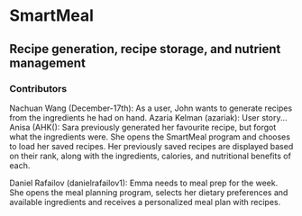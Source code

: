 # SmartMeal
## Recipe generation, recipe storage, and nutrient management 


### Contributors

Nachuan Wang (December-17th): As a user, John wants to generate recipes from the ingredients he had on hand.
Azaria Kelman (azariak): User story...
Anisa (AHK(): Sara previously generated her favourite recipe, but
forgot what the ingredients were. She opens the SmartMeal program and 
chooses to load her saved recipes. Her previously saved recipes are displayed 
based on their rank, along with the ingredients, calories, and nutritional benefits 
of each.

Daniel Rafailov (danielrafailov1): Emma needs to meal prep for the week. She opens the meal planning program, selects
her dietary preferences and available ingredients and receives a personalized meal plan with recipes.
